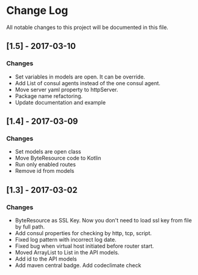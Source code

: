 # Change Log
All notable changes to this project will be documented in this file.

## [1.5] - 2017-03-10
### Changes
- Set variables in models are open. It can be override.
- Add List of consul agents instead of the one consul agent.
- Move server yaml property to httpServer.
- Package name refactoring.
- Update documentation and example

## [1.4] - 2017-03-09
### Changes
- Set models are open class
- Move ByteResource code to Kotlin
- Run only enabled routes
- Remove id from models

## [1.3] - 2017-03-02
### Changes
- ByteResource as SSL Key. Now you don't need to load ssl key from file by full path.
- Add consul properties for checking by http, tcp, script.
- Fixed log pattern with incorrect log date.
- Fixed bug when virtual host initiated before router start.
- Moved ArrayList to List in the API models.
- Add id to the API models
- Add maven central badge. Add codeclimate check
